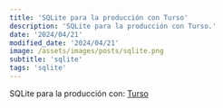 ```yaml
---
title: 'SQLite para la producción con Turso'
description: 'SQLite para la producción con Turso.'
date: '2024/04/21'
modified_date: '2024/04/21'
image: /assets/images/posts/sqlite.png
subtitle: 'sqlite'
tags: 'sqlite'
---
```


SQLite para la producción con: [Turso](https://turso.tech/)
